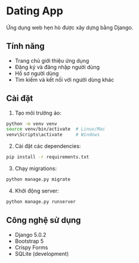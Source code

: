 # Dating App

Ứng dụng web hẹn hò được xây dựng bằng Django.

## Tính năng

- Trang chủ giới thiệu ứng dụng
- Đăng ký và đăng nhập người dùng
- Hồ sơ người dùng
- Tìm kiếm và kết nối với người dùng khác

## Cài đặt

1. Tạo môi trường ảo:
```bash
python -m venv venv
source venv/bin/activate  # Linux/Mac
venv\Scripts\activate     # Windows
```

2. Cài đặt các dependencies:
```bash
pip install -r requirements.txt
```

3. Chạy migrations:
```bash
python manage.py migrate
```

4. Khởi động server:
```bash
python manage.py runserver
```

## Công nghệ sử dụng

- Django 5.0.2
- Bootstrap 5
- Crispy Forms
- SQLite (development) 